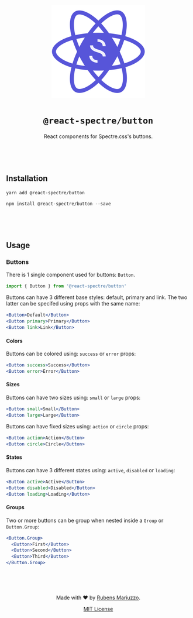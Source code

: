 <div align=center>
<img src="assets/react-spectre-logo.png" width="256" height="256">

# `@react-spectre/button`
React components for Spectre.css's buttons.

<br><br><br>
</div>

## Installation

```shell
yarn add @react-spectre/button
```

```shell
npm install @react-spectre/button --save
```

<br><br><br>

## Usage

### Buttons

There is 1 single component used for buttons: `Button`.

```js
import { Button } from '@react-spectre/button'
```

Buttons can have 3 different base styles: default, primary and link. The two latter can be specifed using props with the same name:

```jsx
<Button>Default</Button>
<Button primary>Primary</Button>
<Button link>Link</Button>
```

#### Colors

Buttons can be colored using: `success` or `error` props:

```jsx
<Button success>Success</Button>
<Button error>Error</Button>
```

#### Sizes

Buttons can have two sizes using: `small` or `large` props:

```jsx
<Button small>Small</Button>
<Button large>Large</Button>
```

Buttons can have fixed sizes using: `action` or `circle` props:

```jsx
<Button action>Action</Button>
<Button circle>Circle</Button>
```

#### States

Buttons can have 3 different states using: `active`, `disabled` or `loading`:

```jsx
<Button active>Active</Button>
<Button disabled>Disabled</Button>
<Button loading>Loading</Button>
```

#### Groups

Two or more buttons can be group when nested inside a `Group` or `Button.Group`:

```jsx
<Button.Group>
  <Button>First</Button>
  <Button>Second</Button>
  <Button>Third</Button>
</Button.Group>
```

<div align=center>
<br><br><br>

Made with :heart: by [Rubens Mariuzzo](https://github.com/rmariuzzo).

[MIT License](LICENSE)

</div>
